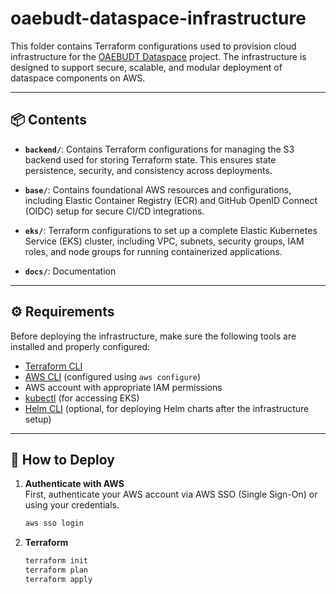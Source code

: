 # oaebudt-dataspace-infrastructure

This folder contains Terraform configurations used to provision cloud infrastructure for the [OAEBUDT Dataspace](https://github.com/OAEBUDT/oaebudt-dataspace) project. The infrastructure is designed to support secure, scalable, and modular deployment of dataspace components on AWS.

---

## 📦 Contents

- **`backend/`**: Contains Terraform configurations for managing the S3 backend used for storing Terraform state. This ensures state persistence, security, and consistency across deployments.

- **`base/`**: Contains foundational AWS resources and configurations, including Elastic Container Registry (ECR) and GitHub OpenID Connect (OIDC) setup for secure CI/CD integrations.

- **`eks/`**: Terraform configurations to set up a complete Elastic Kubernetes Service (EKS) cluster, including VPC, subnets, security groups, IAM roles, and node groups for running containerized applications.

- **`docs/`**: Documentation 

---

## ⚙️ Requirements

Before deploying the infrastructure, make sure the following tools are installed and properly configured:

- [Terraform CLI](https://developer.hashicorp.com/terraform/downloads)
- [AWS CLI](https://docs.aws.amazon.com/cli/latest/userguide/install-cliv2.html) (configured using `aws configure`)
- AWS account with appropriate IAM permissions
- [kubectl](https://kubernetes.io/docs/tasks/tools/) (for accessing EKS)
- [Helm CLI](https://helm.sh/docs/intro/install/) (optional, for deploying Helm charts after the infrastructure setup)

---

## 🚀 How to Deploy

1. **Authenticate with AWS**  
   First, authenticate your AWS account via AWS SSO (Single Sign-On) or using your credentials.

    ```bash
    aws sso login

2. **Terraform**

    ```bash
    terraform init
    terraform plan
    terraform apply

